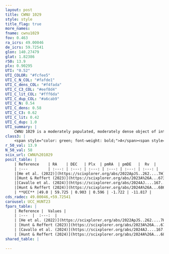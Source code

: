 ```yaml
---
layout: post
title: CWNU 1029
style: style
title_flag: true
more_names: 
fname: cwnu1029
fov: 0.463
ra_icrs: 49.00046
de_icrs: 59.72541
glon: 140.27479
glat: 1.82386
r50: 13.9
plx: 0.90295
UTI: "0.52"
UTI_COLOR: "#fcfee5"
UTI_C_N_COL: "#fafde1"
UTI_C_dens_COL: "#f4fada"
UTI_C_C3_COL: "#eef8d4"
UTI_C_lit_COL: "#fff6da"
UTI_C_dup_COL: "#a6cab9"
UTI_C_N: 0.54
UTI_C_dens: 0.58
UTI_C_C3: 0.62
UTI_C_lit: 0.42
UTI_C_dup: 1.0
UTI_summary: |
    CWNU 1029 is a moderately populated, moderately dense object of intermediate C3 quality. It was recently reported in the literature.
class3: |
    <span style="color: green; font-weight: bold;">A</span><span style="color: red; font-weight: bold;">C</span>
r_50_val: 13.9
N_50_val: 58
scix_url: CWNU%201029
posit_table: |
    | Reference    | RA    | DEC   | Plx  | pmRA  | pmDE   |  Rv  |
    | :---         | :---: | :---: | :---: | :---: | :---: | :---: |
    |[He et al. (2022)](https://scixplorer.org/abs/2022ApJS..262....7H) | 49.131 | 59.73 | 0.909 | 0.558 | -1.575 | -- |
    |[Hunt & Reffert (2023)](https://scixplorer.org/abs/2023A%26A...673A.114H) | 48.933 | 59.643 | 0.912 | 0.618 | -1.675 | -10.682 |
    |[Cavallo et al. (2024)](https://scixplorer.org/abs/2024AJ....167...12C) | 49.079 | 59.713 | 0.913 | -- | -- | -- |
    |[Hunt & Reffert (2024)](https://scixplorer.org/abs/2024A%26A...686A..42H) | 48.933 | 59.643 | 0.912 | 0.618 | -1.675 | -10.682 |
    | **UCC** |49.0 | 59.725 | 0.903 | 0.596 | -1.722 | -11.817 | 
cds_radec: 49.00046,+59.72541
carousel: UCC_HUNT23
fpars_table: |
    | Reference |  Values |
    | :---  |  :---:  |
    | [He et al. (2022)](https://scixplorer.org/abs/2022ApJS..262....7H) | `A0=3.0, logAge=7.15` |
    | [Hunt & Reffert (2023)](https://scixplorer.org/abs/2023A%26A...673A.114H) | `AV50=2.472, diffAV50=1.025, MOD50=10.114, logAge50=6.686` |
    | [Cavallo et al. (2024)](https://scixplorer.org/abs/2024AJ....167...12C) | `AV50=2.49, dMod50=10.44, logAge50=6.85, [Fe/H]50=-0.14` |
    | [Hunt & Reffert (2024)](https://scixplorer.org/abs/2024A%26A...686A..42H) | `MassJ=64.4043` |
shared_table: |
    
---
```

